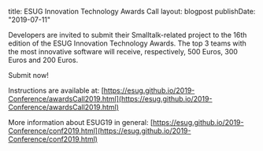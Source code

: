 title: ESUG Innovation Technology Awards Calllayout: blogpostpublishDate: "2019-07-11"Developers are invited to submit their Smalltalk-related project to the 16th edition of the ESUG Innovation Technology Awards. The top 3 teams with the most innovative software will receive, respectively, 500 Euros, 300 Euros and 200 Euros.Submit now!Instructions are available at: [https://esug.github.io/2019-Conference/awardsCall2019.html](https://esug.github.io/2019-Conference/awardsCall2019.html)More information about ESUG19 in general: [https://esug.github.io/2019-Conference/conf2019.html](https://esug.github.io/2019-Conference/conf2019.html)